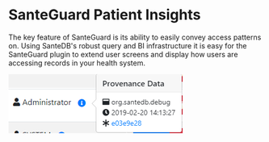 # SanteGuard Patient Insights

The key feature of SanteGuard is its ability to easily convey access patterns on. Using SanteDB's robust query and BI infrastructure it is easy for the SanteGuard plugin to extend user screens and display how users are accessing records in your health system.

![](../.gitbook/assets/image%20%285%29.png)



